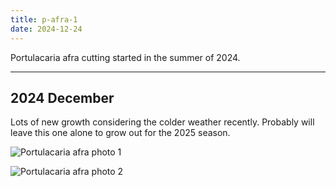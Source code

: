 ```yaml
---
title: p-afra-1
date: 2024-12-24
---
```


Portulacaria afra cutting started in the summer of 2024.

---

## 2024 December

Lots of new growth considering the colder weather recently. Probably will leave this one alone to grow out for the 2025 season.

![Portulacaria afra photo 1](/images/grow-logs/p-afra-1-photo-1.jpg)

![Portulacaria afra photo 2](/images/grow-logs/p-afra-1-photo-2.jpg)